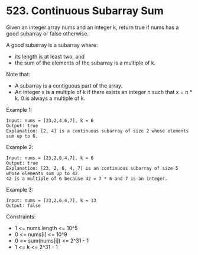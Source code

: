 # 523. Continuous Subarray Sum

Given an integer array nums and an integer k, return true if nums has a good subarray or false otherwise.

A good subarray is a subarray where:

*    its length is at least two, and
*    the sum of the elements of the subarray is a multiple of k.

Note that:

*    A subarray is a contiguous part of the array.
*    An integer x is a multiple of k if there exists an integer n such that x = n * k. 0 is always a multiple of k.

 

Example 1:

    Input: nums = [23,2,4,6,7], k = 6
    Output: true
    Explanation: [2, 4] is a continuous subarray of size 2 whose elements sum up to 6.

Example 2:

    Input: nums = [23,2,6,4,7], k = 6
    Output: true
    Explanation: [23, 2, 6, 4, 7] is an continuous subarray of size 5 whose elements sum up to 42.
    42 is a multiple of 6 because 42 = 7 * 6 and 7 is an integer.

Example 3:

    Input: nums = [23,2,6,4,7], k = 13
    Output: false

 

Constraints:

*    1 <= nums.length <= 10^5
*    0 <= nums[i] <= 10^9
*    0 <= sum(nums[i]) <= 2^31 - 1
*    1 <= k <= 2^31 - 1

